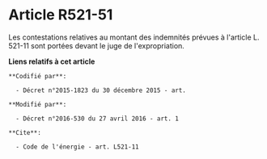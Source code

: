 # Article R521-51

Les contestations relatives au montant des indemnités prévues à l'article L. 521-11 sont portées devant le juge de
l'expropriation.

**Liens relatifs à cet article**

	**Codifié par**:

	  - Décret n°2015-1823 du 30 décembre 2015 - art.

	**Modifié par**:

	  - Décret n°2016-530 du 27 avril 2016 - art. 1

	**Cite**:

	  - Code de l'énergie - art. L521-11
